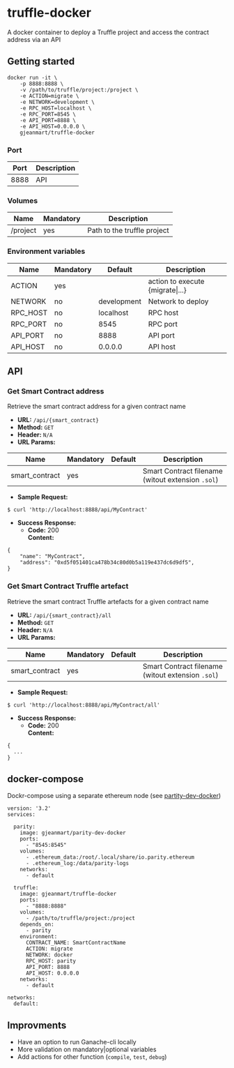 # truffle-docker

A docker container to deploy a Truffle project and access the contract address via an API

## Getting started

```
docker run -it \
	-p 8888:8888 \
	-v /path/to/truffle/project:/project \
	-e ACTION=migrate \
	-e NETWORK=development \
	-e RPC_HOST=localhost \
	-e RPC_PORT=8545 \
	-e API_PORT=8888 \
	-e API_HOST=0.0.0.0 \
	gjeanmart/truffle-docker
```

### Port

| Port | Description |
| -------- | -------- | 
| 8888 | API | 


### Volumes

| Name | Mandatory | Description |
| -------- | -------- | -------- |
| /project  | yes | Path to the truffle project | 


### Environment variables

| Name | Mandatory | Default | Description |
| -------- | -------- | -------- | -------- |
| ACTION | yes |  | action to execute {migrate\|...} |
| NETWORK | no | development | Network to deploy  |
| RPC_HOST | no | localhost | RPC host  |
| RPC_PORT | no | 8545 | RPC port  |
| API_PORT | no | 8888 | API port |
| API_HOST | no | 0.0.0.0 | API host  |


## API

### Get Smart Contract address
Retrieve the smart contract address for a given contract name

-   **URL:** `/api/{smart_contract}`    
-   **Method:** `GET`
-   **Header:** `N/A`
-   **URL Params:** 

| Name | Mandatory | Default | Description |
| -------- | -------- | -------- | -------- |
| smart_contract | yes |  | Smart Contract filename (witout extension `.sol`) |

-   **Sample Request:**
```
$ curl 'http://localhost:8888/api/MyContract'
```

-   **Success Response:**
    -   **Code:** 200  
        **Content:** 
```
{
    "name": "MyContract",
    "address": "0xd5f051401ca478b34c80d0b5a119e437dc6d9df5",
}
```


### Get Smart Contract Truffle artefact
Retrieve the smart contract Truffle artefacts for a given contract name

-   **URL:** `/api/{smart_contract}/all`    
-   **Method:** `GET`
-   **Header:** `N/A`
-   **URL Params:** 

| Name | Mandatory | Default | Description |
| -------- | -------- | -------- | -------- |
| smart_contract | yes |  | Smart Contract filename (witout extension `.sol`) |

-   **Sample Request:**
```
$ curl 'http://localhost:8888/api/MyContract/all'
```

-   **Success Response:**
    -   **Code:** 200  
        **Content:** 
```
{
  ...
}
```


## docker-compose

Dockr-compose using a separate ethereum node (see [partity-dev-docker](https://github.com/kauri-io/parity-docker))

```
version: '3.2'
services:
     
  parity:
    image: gjeanmart/parity-dev-docker
    ports:
      - "8545:8545"
    volumes:
      - .ethereum_data:/root/.local/share/io.parity.ethereum
      - .ethereum_log:/data/parity-logs
    networks:
      - default

  truffle:
    image: gjeanmart/truffle-docker
    ports:
      - "8888:8888"
    volumes:
      - /path/to/truffle/project:/project
    depends_on:
      - parity
    environment:
      CONTRACT_NAME: SmartContractName
      ACTION: migrate
      NETWORK: docker
      RPC_HOST: parity
      API_PORT: 8888
      API_HOST: 0.0.0.0
    networks:
      - default

networks:
  default:

```

## Improvments

- Have an option to run Ganache-cli locally
- More validation on mandatory|optional variables
- Add actions for other function (`compile`, `test`, `debug`)
